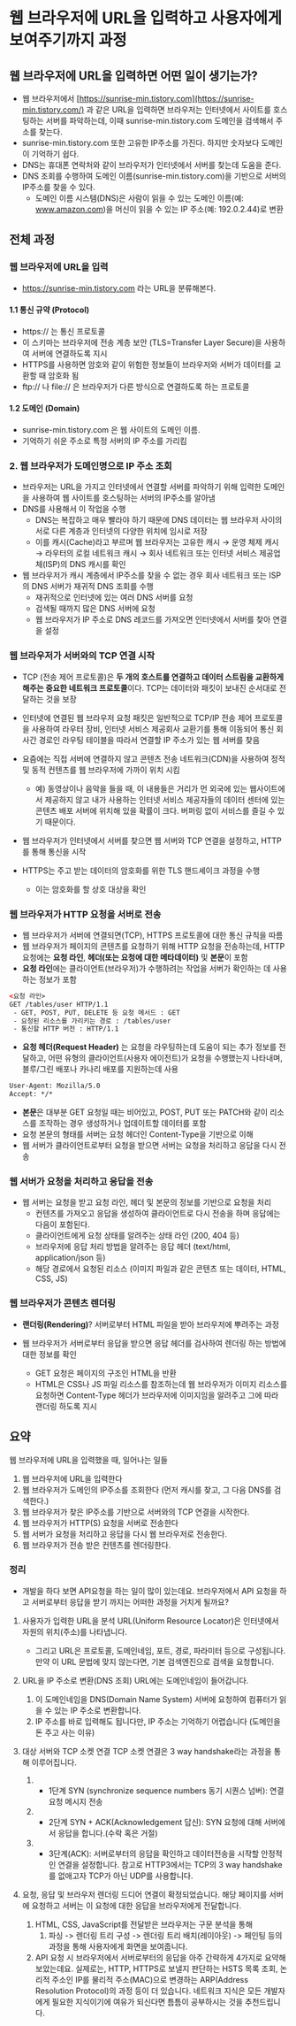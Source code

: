 # 웹 브라우저에 URL을 입력하고 사용자에게 보여주기까지 과정
## 웹 브라우저에 URL을 입력하면 어떤 일이 생기는가?

- 웹 브라우저에서 [https://sunrise-min.tistory.com](https://sunrise-min.tistory.com/) 과 같은 URL을 입력하면 브라우저는 인터넷에서 사이트를 호스팅하는 서버를 파악하는데, 이때 sunrise-min.tistory.com 도메인을 검색해서 주소를 찾는다.
- sunrise-min.tistory.com 또한 고유한 IP주소를 가진다. 하지만 숫자보다 도메인이 기억하기 쉽다.
- DNS는 휴대폰 연락처와 같이 브라우저가 인터넷에서 서버를 찾는데 도움을 준다.
- DNS 조회를 수행하여 도메인 이름(sunrise-min.tistory.com)을 기반으로 서버의 IP주소를 찾을 수 있다.
    - 도메인 이름 시스템(DNS)은 사람이 읽을 수 있는 도메인 이름(예: www.amazon.com)을 머신이 읽을 수 있는 IP 주소(예: 192.0.2.44)로 변환

## 전체 과정

### 웹 브라우저에 URL을 입력
- https://sunrise-min.tistory.com 라는 URL을 분류해본다.

#### 1.1 통신 규약 (Protocol)
- https:// 는 통신 프로토콜
- 이 스키마는 브라우저에 전송 계층 보안 (TLS=Transfer Layer Secure)을 사용하여 서버에 연결하도록 지시
- HTTPS를 사용하면 암호와 같이 위험한 정보들이 브라우저와 서버가 데이터를 교환할 때 암호화 됨
- ftp:// 나 file:// 은 브라우저가 다른 방식으로 연결하도록 하는 프로토콜

#### 1.2 도메인 (Domain)
- sunrise-min.tistory.com 은 웹 사이트의 도메인 이름.
- 기억하기 쉬운 주소로 특정 서버의 IP 주소를 가리킴

### 2. 웹 브라우저가 도메인명으로 IP 주소 조회
- 브라우저는 URL을 가지고 인터넷에서 연결할 서버를 파악하기 위해 입력한 도메인을 사용하여 웹 사이트를 호스팅하는 서버의 IP주소를 알아냄
- DNS를 사용해서 이 작업을 수행
    - DNS는 복잡하고 매우 빨라야 하기 때문에 DNS 데이터는 웹 브라우저 사이의 서로 다른 계층과 인터넷의 다양한 위치에 임시로 저장
    - 이를 캐시(Cache)라고 부르며 웹 브라우저는 고유한 캐시 → 운영 체제 캐시 → 라우터의 로컬 네트워크 캐시 → 회사 네트워크 또는 인터넷 서비스 제공업체(ISP)의 DNS 캐시를 확인
- 웹 브라우저가 캐시 계층에서 IP주소를 찾을 수 없는 경우 회사 네트워크 또는 ISP의 DNS 서버가 재귀적 DNS 조회를 수행
    - 재귀적으로 인터넷에 있는 여러 DNS 서버를 요청
    - 검색될 때까지 많은 DNS 서버에 요청
    - 웹 브라우저가 IP 주소로 DNS 레코드를 가져오면 인터넷에서 서버를 찾아 연결을 설정

### 웹 브라우저가 서버와의 TCP 연결 시작
- TCP (전송 제어 프로토콜)은 **두 개의 호스트를 연결하고 데이터 스트림을 교환하게 해주는 중요한 네트워크 프로토콜**이다. TCP는 데이터와 패킷이 보내진 순서대로 전달하는 것을 보장

- 인터넷에 연결된 웹 브라우저 요청 패킷은 일반적으로 TCP/IP 전송 제어 프로토콜을 사용하여 라우터 장비, 인터넷 서비스 제공회사 교환기를 통해 이동되어 통신 회사간 경로인 라우팅 테이블을 따라서 연결할 IP 주소가 있는 웹 서버를 찾음
- 요즘에는 직접 서버에 연결하지 않고 콘텐츠 전송 네트워크(CDN)을 사용하여 정적 및 동적 컨텐츠를 웹 브라우저에 가까이 위치 시킴
    - 예) 동영상이나 음악을 들을 때, 이 내용들은 거리가 먼 외국에 있는 웹사이트에서 제공하지 않고 내가 사용하는 인터넷 서비스 제공자들의 데이터 센터에 있는 콘텐츠 배포 서버에 위치해 있을 확률이 크다. 버퍼링 없이 서비스를 즐길 수 있기 때문이다.
- 웹 브라우저가 인터넷에서 서버를 찾으면 웹 서버와 TCP 연결을 설정하고, HTTP를 통해 통신을 시작
- HTTPS는 주고 받는 데이터의 암호화를 위한 TLS 핸드셰이크 과정을 수행
    - 이는 암호화를 할 상호 대상을 확인

### 웹 브라우저가 HTTP 요청을 서버로 전송
- 웹 브라우저가 서버에 연결되면(TCP), HTTPS 프로토콜에 대한 통신 규칙을 따름
- 웹 브라우저가 페이지의 콘텐츠를 요청하기 위해 HTTP 요청을 전송하는데, HTTP 요청에는 **요청 라인**, **헤더(또는 요청에 대한 메타데이터)** 및 **본문**이 포함
- **요청 라인**에는 클라이언트(브라우저)가 수행하려는 작업을 서버가 확인하는 데 사용하는 정보가 포함
```html
<요청 라인>
GET /tables/user HTTP/1.1  
 - GET, POST, PUT, DELETE 등 요청 메서드 : GET  
 - 요청된 리소스를 가리키는 경로 : /tables/user  
 - 통신할 HTTP 버전 : HTTP/1.1
```
- **요청 헤더(Request Header)** 는 요청을 라우팅하는데 도움이 되는 추가 정보를 전달하고, 어떤 유형의 클라이언트(사용자 에이전트)가 요청을 수행했는지 나타내며, 블루/그린 배포나 카나리 배포를 지원하는데 사용
```html
User-Agent: Mozilla/5.0
Accept: */*
```
- **본문**은 대부분 GET 요청일 때는 비어있고, POST, PUT 또는 PATCH와 같이 리소스를 조작하는 경우 생성하거나 업데이트할 데이터를 포함
- 요청 본문의 형태를 서버는 요청 헤더인 Content-Type을 기반으로 이해
- 웹 서버가 클라이언트로부터 요청을 받으면 서버는 요청을 처리하고 응답을 다시 전송

### 웹 서버가 요청을 처리하고 응답을 전송
- 웹 서버는 요청을 받고 요청 라인, 헤더 및 본문의 정보를 기반으로 요청을 처리
    - 컨텐츠를 가져오고 응답을 생성하여 클라이언트로 다시 전송을 하며 응답에는 다음이 포함된다.
    - 클라이언트에게 요청 상태를 알려주는 상태 라인 (200, 404 등)
    - 브라우저에 응답 처리 방법을 알려주는 응답 헤더 (text/html, application/json 등)
    - 해당 경로에서 요청된 리소스 (이미지 파일과 같은 콘텐츠 또는 데이터, HTML, CSS, JS)

### 웹 브라우저가 콘텐츠 렌더링
- **랜더링(Rendering)**? 서버로부터 HTML 파일을 받아 브라우저에 뿌려주는 과정

- 웹 브라우저가 서버로부터 응답을 받으면 응답 헤더를 검사하여 렌더링 하는 방법에 대한 정보를 확인
    - GET 요청은 페이지의 구조인 HTML을 반환
    - HTML은 CSS나 JS 파일 리소스를 참조하는데 웹 브라우저가 이미지 리소스를 요청하면 Content-Type 헤더가 브라우저에 이미지임을 알려주고 그에 따라 랜더링 하도록 지시


## 요약
웹 브라우저에 URL을 입력했을 때, 일어나는 일들
1.  웹 브라우저에 URL을 입력한다
2.  웹 브라우저가 도메인의 IP주소를 조회한다 (먼저 캐시를 찾고, 그 다음 DNS를 검색한다.)
3.  웹 브라우저가 찾은 IP주소를 기반으로 서버와의 TCP 연결을 시작한다.
4.  웹 브라우저가 HTTP(S) 요청을 서버로 전송한다
5.  웹 서버가 요청을 처리하고 응답을 다시 웹 브라우저로 전송한다.
6.  웹 브라우저가 전송 받은 컨텐츠를 렌더링한다.

### 정리
- 개발을 하다 보면 API요청을 하는 일이 많이 있는데요.
    브라우저에서 API 요청을 하고 서버로부터 응답을 받기 까지는 어떠한 과정을 거치게 될까요?

1. 사용자가 입력한 URL을 분석 URL(Uniform Resource Locator)은 인터넷에서 자원의 위치(주소)를 나타냅니다.
    - 그리고 URL은 프로토콜, 도메인네임, 포트, 경로, 파라미터 등으로 구성됩니다. 만약 이 URL 문법에 맞지 않는다면, 기본 검색엔진으로 검색을 요청합니다.

2. URL을 IP 주소로 변환(DNS 조회) URL에는 도메인네임이 들어갑니다.
    1. 이 도메인네임을 DNS(Domain Name System) 서버에 요청하여 컴퓨터가 읽을 수 있는 IP 주소로 변환합니다.
    2. IP 주소를 바로 입력해도 됩니다만, IP 주소는 기억하기 어렵습니다 (도메인을 돈 주고 사는 이유) 

3. 대상 서버와 TCP 소켓 연결 TCP 소켓 연결은 3 way handshake라는 과정을 통해 이루어집니다.
    1. - 1단계 SYN (synchronize sequence numbers 동기 시퀀스 넘버): 연결 요청 메시지 전송 
    2. - 2단계 SYN + ACK(Acknowledgement 답신): SYN 요청에 대해 서버에서 응답을 합니다.(수락 혹은 거절) 
    3. - 3단계(ACK): 서버로부터의 응답을 확인하고 데이터전송을 시작할 안정적인 연결을 설정합니다. 참고로 HTTP3에서는 TCP의 3 way handshake를 없애고자 TCP가 아닌 UDP를 사용합니다.

4. 요청, 응답 및 브라우저 렌더링 드디어 연결이 확정되었습니다. 해당 페이지를 서버에 요청하고 서버는 이 요청에 대한 응답을 브라우저에게 전달합니다.
    1. HTML, CSS, JavaScript를 전달받은 브라우저는 구문 분석을 통해
        1. 파싱 -> 렌더링 트리 구성 -> 렌더링 트리 배치(레이아웃) -> 페인팅 등의 과정을 통해 사용자에게 화면을 보여줍니다. 
    2. API 요청 시 브라우저에서 서버로부터의 응답을 아주 간략하게 4가지로 요약해 보았는데요. 실제로는, HTTP, HTTPS로 보낼지 판단하는 HSTS 목록 조회, 논리적 주소인 IP를 물리적 주소(MAC)으로 변경하는 ARP(Address Resolution Protocol)의 과정 등이 더 있습니다. 네트워크 지식은 모든 개발자에게 필요한 지식이기에 여유가 되신다면 틈틈이 공부하시는 것을 추천드립니다.